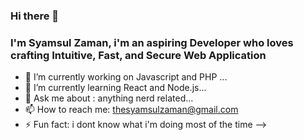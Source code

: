 ### Hi there 👋

### I'm Syamsul Zaman, i'm an aspiring Developer who loves crafting Intuitive, Fast, and Secure Web Application

- 🔭 I’m currently working on Javascript and PHP ...
- 🌱 I’m currently learning React and Node.js...
- 💬 Ask me about : anything nerd related...
- 📫 How to reach me: thesyamsulzaman@gmail.com
- ⚡ Fun fact: i dont know what i'm doing most of the time
-->
